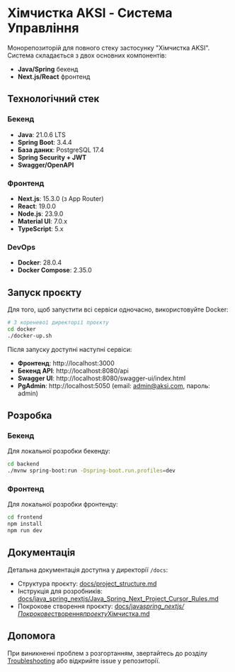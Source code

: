 # Хімчистка AKSI - Система Управління

Монорепозиторій для повного стеку застосунку "Хімчистка AKSI". Система складається з двох основних компонентів:

- **Java/Spring** бекенд
- **Next.js/React** фронтенд

## Технологічний стек

### Бекенд

- **Java**: 21.0.6 LTS
- **Spring Boot**: 3.4.4
- **База даних**: PostgreSQL 17.4
- **Spring Security + JWT**
- **Swagger/OpenAPI**

### Фронтенд

- **Next.js**: 15.3.0 (з App Router)
- **React**: 19.0.0
- **Node.js**: 23.9.0
- **Material UI**: 7.0.x
- **TypeScript**: 5.x

### DevOps

- **Docker**: 28.0.4
- **Docker Compose**: 2.35.0

## Запуск проєкту

Для того, щоб запустити всі сервіси одночасно, використовуйте Docker:

```sh
# З кореневої директорії проєкту
cd docker
./docker-up.sh
```

Після запуску доступні наступні сервіси:

- **Фронтенд**: http://localhost:3000
- **Бекенд API**: http://localhost:8080/api
- **Swagger UI**: http://localhost:8080/swagger-ui/index.html
- **PgAdmin**: http://localhost:5050 (email: admin@aksi.com, пароль: admin)

## Розробка

### Бекенд

Для локальної розробки бекенду:

```sh
cd backend
./mvnw spring-boot:run -Dspring-boot.run.profiles=dev
```

### Фронтенд

Для локальної розробки фронтенду:

```sh
cd frontend
npm install
npm run dev
```

## Документація

Детальна документація доступна у директорії `/docs`:

- Структура проєкту: [docs/project_structure.md](docs/project_structure.md)
- Інструкція для розробників: [docs/java_spring_nextjs/Java_Spring_Next_Project_Cursor_Rules.md](docs/java_spring_nextjs/Java_Spring_Next_Project_Cursor_Rules.md)
- Покрокове створення проєкту: [docs/java*spring_nextjs/Покрокове*створення*проекту*Хімчистка.md](docs/java_spring_nextjs/Покрокове_створення_проекту_Хімчистка.md)

## Допомога

При виникненні проблем з розгортанням, звертайтесь до розділу [Troubleshooting](#) або відкрийте issue у репозиторії.
